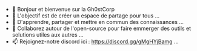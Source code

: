 - 👋 Bonjour et bienvenue sur la Gh0stCorp
- 👀 L'objectif est de créer un espace de partage pour tous ...
- 🌱 D'apprendre, partager et mettre en commun des connaissances ...
- 💞️ Collaborez autour de l'open-source pour faire emmerger des outils et solutions utiles aux autres ...
- 📫 Rejoignez-notre discord ici : https://discord.gg/gMgHYjBamg ...

<!---
Gh0stCorp/Gh0stCorp is a ✨ special ✨ repository because its `README.md` (this file) appears on your GitHub profile.
You can click the Preview link to take a look at your changes.
--->
